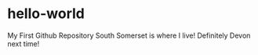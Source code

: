 # hello-world
My First Github Repository
South Somerset is where I live!
Definitely Devon next time!
